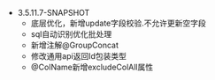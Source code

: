 - 3.5.11.7-SNAPSHOT
  - 底层优化，新增update字段校验.不允许更新空字段
  - sql自动识别优化批处理
  - 新增注解@GroupConcat
  - 修改通用api返回Id包装类型
  - @ColName新增excludeColAll属性
  